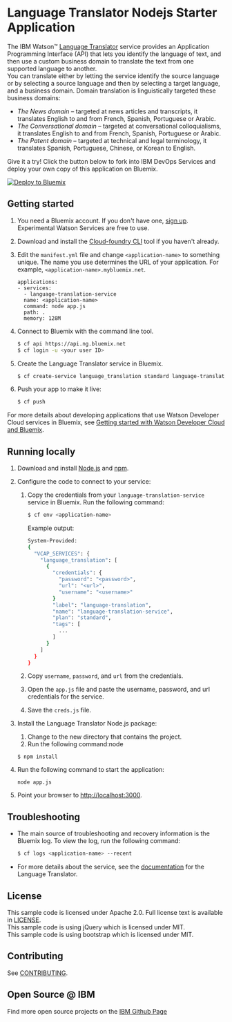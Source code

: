 # Language Translator Nodejs Starter Application

  The IBM Watson&trade; [Language Translator][service_url] service provides an Application Programming Interface (API) that lets you identify the language of text, and then use a custom business domain to translate the text from one supported language to another.  
  You can translate either by letting the service identify the source language or by selecting a source language and then by selecting a target language, and a business domain. Domain translation is linguistically targeted these business domains:
  *  *The News domain* – targeted at news articles and transcripts, it translates English to and from French, Spanish, Portuguese or Arabic.
  *  *The Conversational domain* – targeted at conversational colloquialisms, it translates English to and from French, Spanish, Portuguese or Arabic.
  *  *The Patent domain* – targeted at technical and legal terminology, it translates Spanish, Portuguese, Chinese, or Korean to English.

Give it a try! Click the button below to fork into IBM DevOps Services and deploy your own copy of this application on Bluemix.

[![Deploy to Bluemix](https://bluemix.net/deploy/button.png)](https://bluemix.net/deploy?repository=https://github.com/watson-developer-cloud/language-translation-nodejs)

## Getting started

1. You need a Bluemix account. If you don't have one, [sign up][sign_up]. Experimental Watson Services are free to use.

1. Download and install the [Cloud-foundry CLI][cloud_foundry] tool if you haven't already.

1. Edit the `manifest.yml` file and change `<application-name>` to something unique. The name you use determines the URL of your application. For example, `<application-name>.mybluemix.net`.

    ```
    applications:
    - services:
      - language-translation-service
      name: <application-name>
      command: node app.js
      path: .
      memory: 128M
    ```

1. Connect to Bluemix with the command line tool.

    ```sh
    $ cf api https://api.ng.bluemix.net
    $ cf login -u <your user ID>
    ```

1. Create the Language Translator service in Bluemix.

    ```sh
    $ cf create-service language_translation standard language-translation-service
    ```

1. Push your app to make it live:

    ```sh
    $ cf push
    ```

  For more details about developing applications that use Watson Developer Cloud services in Bluemix, see [Getting started with Watson Developer Cloud and Bluemix][getting_started].


## Running locally
1. Download and install [Node.js](http://nodejs.org/) and [npm](https://www.npmjs.com/).

1. Configure the code to connect to your service:

    1. Copy the credentials from your `language-translation-service` service in Bluemix. Run the following command:

        ```sh
        $ cf env <application-name>
        ```

        Example output:

        ```sh
        System-Provided:
        {
          "VCAP_SERVICES": {
            "language_translation": [
              {
                "credentials": {
                  "password": "<password>",
                  "url": "<url>",
                  "username": "<username>"
                }
                "label": "language-translation",
                "name": "language-translation-service",
                "plan": "standard",
                "tags": [
                  ...
                ]
              }
            ]
          }
        }
        ```

    1. Copy `username`, `password`, and `url` from the credentials.
    1. Open the `app.js` file and paste the username, password, and url credentials for the service.
    1. Save the `creds.js` file.


1. Install the Language Translator Node.js package:
    1. Change to the new directory that contains the project.
    2. Run the following command:node

    ```node
    $ npm install
    ```

1. Run the following command to start the application:

    ```node
    node app.js
    ```

1. Point your browser to [http://localhost:3000](http://localhost:3000).


## Troubleshooting

* The main source of troubleshooting and recovery information is the Bluemix log. To view the log, run the following command:

  ```sh
  $ cf logs <application-name> --recent
  ```

* For more details about the service, see the [documentation][docs] for the Language Translator.

## License

  This sample code is licensed under Apache 2.0. Full license text is available in [LICENSE](LICENSE).  
  This sample code is using jQuery which is licensed under MIT.  
  This sample code is using bootstrap which is licensed under MIT.

## Contributing

  See [CONTRIBUTING](CONTRIBUTING.md).

## Open Source @ IBM
  Find more open source projects on the [IBM Github Page](http://ibm.github.io/)

[cloud_foundry]: https://github.com/cloudfoundry/cli
[service_url]: http://www.ibm.com/smarterplanet/us/en/ibmwatson/developercloud/language-translation.html
[getting_started]: https://www.youtube.com/watch?v=X95CMuQys-g
[sign_up]: https://apps.admin.ibmcloud.com/manage/trial/bluemix.html?cm_mmc=WatsonDeveloperCloud-_-LandingSiteGetStarted-_-x-_-CreateAnAccountOnBluemixCLI
[docs]: http://www.ibm.com/smarterplanet/us/en/ibmwatson/developercloud/doc/language-translation
